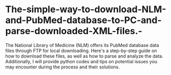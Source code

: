 # The-simple-way-to-download-NLM-and-PubMed-database-to-PC-and-parse-downloaded-XML-files.-
The National Library of Medicine (NLM) offers its PubMed database data files through FTP for local downloading. 
Here's a step-by-step guide on how to download these files, as well as how to parse and analyze the data.  Additionally, I will provide python codes and tips on potential issues you may encounter during the process and their solutions.
